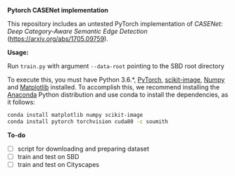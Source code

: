 **Pytorch CASENet implementation**

This repository includes an untested PyTorch implementation of *CASENet: Deep Category-Aware Semantic Edge Detection* (https://arxiv.org/abs/1705.09759).

**Usage:**



Run ``train.py`` with argument ``--data-root`` pointing to the SBD root directory

To execute this, you must have Python 3.6.*, [PyTorch](http://pytorch.org/), [scikit-image](http://scikit-image.org/), [Numpy](http://www.numpy.org/) and [Matplotlib](https://matplotlib.org/) installed. To accomplish this, we recommend installing the [Anaconda](https://www.anaconda.com/download) Python distribution and use conda to install the dependencies, as it follows:

```bash
conda install matplotlib numpy scikit-image
conda install pytorch torchvision cuda80 -c soumith
```

**To-do**

- [ ] script for downloading and preparing dataset
- [ ] train and test on SBD
- [ ] train and test on Cityscapes
